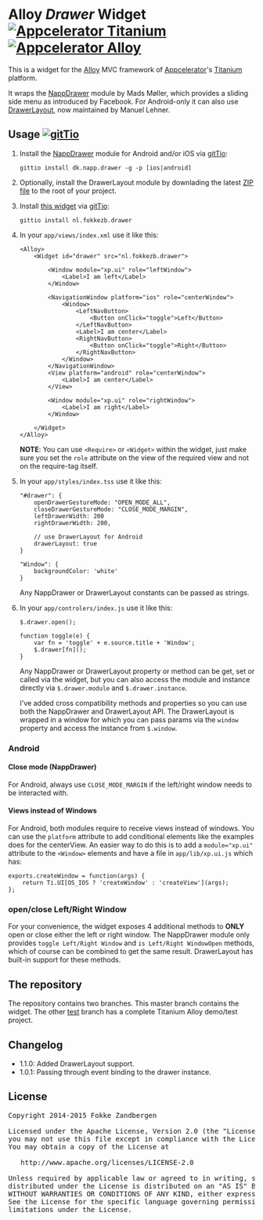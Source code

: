 # Alloy *Drawer* Widget [![Appcelerator Titanium](http://www-static.appcelerator.com/badges/titanium-git-badge-sq.png)](http://appcelerator.com/titanium/) [![Appcelerator Alloy](http://www-static.appcelerator.com/badges/alloy-git-badge-sq.png)](http://appcelerator.com/alloy/)

This is a widget for the [Alloy](http://projects.appcelerator.com/alloy/docs/Alloy-bootstrap/index.html) MVC framework of [Appcelerator](http://www.appcelerator.com)'s [Titanium](http://www.appcelerator.com/platform) platform.

It wraps the [NappDrawer](http://gitt.io/component/dk.napp.drawer) module by Mads Møller, which provides a sliding side menu as introduced by Facebook. For Android-only it can also use [DrawerLayout](https://github.com/manumaticx/Ti.DrawerLayout), now maintained by Manuel Lehner.

## Usage [![gitTio](http://gitt.io/badge.png)](http://gitt.io/component/nl.fokkezb.drawer)

1. Install the [NappDrawer](http://gitt.io/component/dk.napp.drawer) module for Android and/or iOS via [gitTio](http://gitt.io):

	`gittio install dk.napp.drawer -g -p [ios|android]`
    
2. Optionally, install the DrawerLayout module by downlading the latest [ZIP file](https://github.com/manumaticx/Ti.DrawerLayout/tree/master/dist) to the root of your project.

3. Install [this widget](http://gitt.io/component/nl.fokkezb.drawer) via [gitTio](http://gitt.io):

	`gittio install nl.fokkezb.drawer`
	
4. In your `app/views/index.xml` use it like this:

	```	
	<Alloy>
        <Widget id="drawer" src="nl.fokkezb.drawer">

            <Window module="xp.ui" role="leftWindow">
                <Label>I am left</Label>
            </Window>

            <NavigationWindow platform="ios" role="centerWindow">
                <Window>
                    <LeftNavButton>
                        <Button onClick="toggle">Left</Button>
                    </LeftNavButton>
                    <Label>I am center</Label>
                    <RightNavButton>
                        <Button onClick="toggle">Right</Button>
                    </RightNavButton>
                </Window>
            </NavigationWindow>
            <View platform="android" role="centerWindow">
                <Label>I am center</Label>
            </View>

            <Window module="xp.ui" role="rightWindow">
                <Label>I am right</Label>
            </Window>

        </Widget>
    </Alloy>
	```
	
	**NOTE**: You can use `<Require>` or `<Widget>` within the widget, just make sure you set the `role` attribute on the view of the required view and not on the require-tag itself.
	
5. In your `app/styles/index.tss` use it like this:

	```
	"#drawer": {
		openDrawerGestureMode: "OPEN_MODE_ALL",
		closeDrawerGestureMode: "CLOSE_MODE_MARGIN",
		leftDrawerWidth: 200
		rightDrawerWidth: 200,
		
		// use DrawerLayout for Android
		drawerLayout: true
	}
	
	"Window": {
		backgroundColor: 'white'
	}
	```
	
	Any NappDrawer or DrawerLayout constants can be passed as strings.
	
6. In your `app/controlers/index.js` use it like this:

	```
	$.drawer.open();
	
	function toggle(e) {
		var fn = 'toggle' + e.source.title + 'Window';
		$.drawer[fn]();
	}
	```
	
	Any NappDrawer or DrawerLayout property or method can be get, set or called via the widget, but you can also access the module and instance directly via `$.drawer.module` and `$.drawer.instance`.
	
	I've added cross compatibility methods and properties so you can use both the NappDrawer and DrawerLayout API. The DrawerLayout is wrapped in a window for which you can pass params via the `window` property and access the instance from `$.window`.

### Android

#### Close mode (NappDrawer)
For Android, always use `CLOSE_MODE_MARGIN` if the left/right window needs to be interacted with.

#### Views instead of Windows
For Android, both modules require to receive views instead of windows. You can use the `platform` attribute to add conditional elements like the examples does for the centerView. An easier way to do this is to add a `module="xp.ui"` attribute to the `<Window>` elements and have a file in `app/lib/xp.ui.js` which has:

```
exports.createWindow = function(args) {
	return Ti.UI[OS_IOS ? 'createWindow' : 'createView'](args);
};
```

### open/close Left/Right Window
For your convenience, the widget exposes 4 additional methods to **ONLY** open or close either the left or right window. The NappDrawer module only provides `toggle Left/Right Window` and `is Left/Right WindowOpen` methods, which of course can be combined to get the same result. DrawerLayout has built-in support for these methods.

## The repository
The repository contains two branches. This master branch contains the widget. The other [test](https://github.com/FokkeZB/nl.fokkezb.drawer/tree/test) branch has a complete Titanium Alloy demo/test project.

## Changelog

- 1.1.0: Added DrawerLayout support.
- 1.0.1: Passing through event binding to the drawer instance.

## License

<pre>
Copyright 2014-2015 Fokke Zandbergen

Licensed under the Apache License, Version 2.0 (the "License");
you may not use this file except in compliance with the License.
You may obtain a copy of the License at

   http://www.apache.org/licenses/LICENSE-2.0

Unless required by applicable law or agreed to in writing, software
distributed under the License is distributed on an "AS IS" BASIS,
WITHOUT WARRANTIES OR CONDITIONS OF ANY KIND, either express or implied.
See the License for the specific language governing permissions and
limitations under the License.
</pre>
